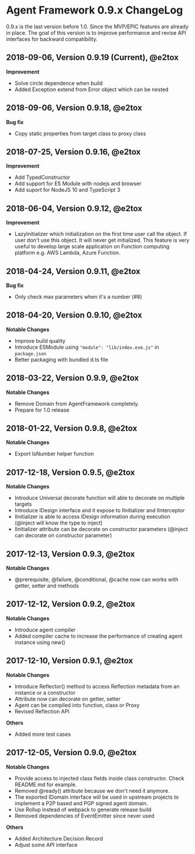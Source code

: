 # Agent Framework 0.9.x ChangeLog

0.9.x is the last version before 1.0. Since the MVP/EPIC features are already in place.
The goal of this version is to improve performance and revise API interfaces for backward compatibility.

## 2018-09-06, Version 0.9.19 (Current), @e2tox

**Improvement**

- Solve circle dependence when build
- Added Exception extend from Error object which can be nested

## 2018-09-06, Version 0.9.18, @e2tox

**Bug fix**

- Copy static properties from target class to proxy class

## 2018-07-25, Version 0.9.16, @e2tox

**Improvement**

- Add TypedConstructor
- Add support for ES Module with nodejs and browser
- Add suport for NodeJS 10 and TypeScript 3

## 2018-06-04, Version 0.9.12, @e2tox

**Improvement**

- LazyInitializer which initialization on the first time user call the object. If user don't use this object. It will never get initialized. This feature is very useful to develop large scale application on Function computing platform e.g. AWS Lambda, Azure Function.

## 2018-04-24, Version 0.9.11, @e2tox

**Bug fix**

- Only check max parameters when it's a number (#8)

## 2018-04-20, Version 0.9.10, @e2tox

**Notable Changes**

- Improve build quality
- Introduce ESModule using `"module": "lib/index.esm.js"` in `package.json`
- Better packaging with bundled d.ts file

## 2018-03-22, Version 0.9.9, @e2tox

**Notable Changes**

- Remove Domain from AgentFramework completely.
- Prepare for 1.0 release

## 2018-01-22, Version 0.9.8, @e2tox

**Notable Changes**

- Export IsNumber helper function


## 2017-12-18, Version 0.9.5, @e2tox

**Notable Changes**

- Introduce Universal decorate function will able to decorate on multiple targets
- Introduce IDesign interface and it expose to IInitializer and IInterceptor
- IInitializer is able to access IDesign information during execution (@inject will know the type to inject)
- IInitializer attribute can be decorate on constructor parameters (@inject can decorate on constructor parameter)


## 2017-12-13, Version 0.9.3, @e2tox

**Notable Changes**

- @prerequisite, @failure, @conditional, @cache now can works with getter, setter and methods


## 2017-12-12, Version 0.9.2, @e2tox

**Notable Changes**

- Introduce agent compiler
- Added compiler cache to increase the performance of creating agent instance using new()


## 2017-12-10, Version 0.9.1, @e2tox

**Notable Changes**

- Introduce Reflector() method to access Reflection metadata from an instance or a constructor
- Attribute now can decorate on getter, setter
- Agent can be compiled into function, class or Proxy
- Revised Reflection API

**Others**
- Added more test cases


## 2017-12-05, Version 0.9.0, @e2tox

**Notable Changes**

- Provide access to injected class fields inside class constructor. Check README.md for example.
- Removed @ready() attribute because we don't need it anymore.
- The exported IDomain interface will be used in upstream projects to implement a P2P based and PGP signed agent domain.
- Use Rollup instead of webpack to generate release build
- Removed dependencies of EventEmitter since never used

**Others**
- Added Architecture Decision Record
- Adjust some API interface

